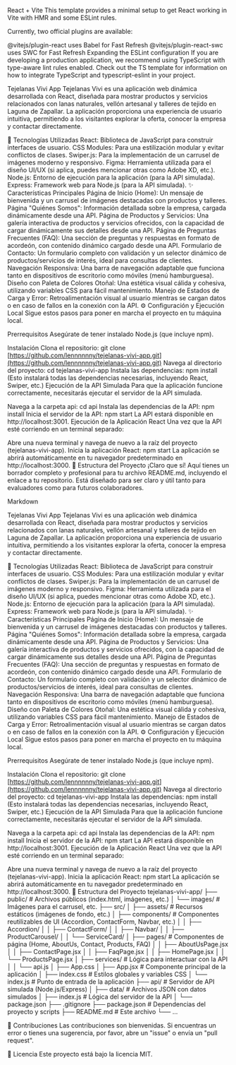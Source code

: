 React + Vite
This template provides a minimal setup to get React working in Vite with HMR and some ESLint rules.

Currently, two official plugins are available:

@vitejs/plugin-react uses Babel for Fast Refresh
@vitejs/plugin-react-swc uses SWC for Fast Refresh
Expanding the ESLint configuration
If you are developing a production application, we recommend using TypeScript with type-aware lint rules enabled. Check out the TS template for information on how to integrate TypeScript and typescript-eslint in your project.

Tejelanas Vivi App
Tejelanas Vivi es una aplicación web dinámica desarrollada con React, diseñada para mostrar productos y servicios relacionados con lanas naturales, vellón artesanal y talleres de tejido en Laguna de Zapallar. La aplicación proporciona una experiencia de usuario intuitiva, permitiendo a los visitantes explorar la oferta, conocer la empresa y contactar directamente.

🚀 Tecnologías Utilizadas
React: Biblioteca de JavaScript para construir interfaces de usuario.
CSS Modules: Para una estilización modular y evitar conflictos de clases.
Swiper.js: Para la implementación de un carrusel de imágenes moderno y responsivo.
Figma: Herramienta utilizada para el diseño UI/UX (si aplica, puedes mencionar otras como Adobe XD, etc.).
Node.js: Entorno de ejecución para la aplicación (para la API simulada).
Express: Framework web para Node.js (para la API simulada).
✨ Características Principales
Página de Inicio (Home): Un mensaje de bienvenida y un carrusel de imágenes destacadas con productos y talleres.
Página "Quiénes Somos": Información detallada sobre la empresa, cargada dinámicamente desde una API.
Página de Productos y Servicios: Una galería interactiva de productos y servicios ofrecidos, con la capacidad de cargar dinámicamente sus detalles desde una API.
Página de Preguntas Frecuentes (FAQ): Una sección de preguntas y respuestas en formato de acordeón, con contenido dinámico cargado desde una API.
Formulario de Contacto: Un formulario completo con validación y un selector dinámico de productos/servicios de interés, ideal para consultas de clientes.
Navegación Responsiva: Una barra de navegación adaptable que funciona tanto en dispositivos de escritorio como móviles (menú hamburguesa).
Diseño con Paleta de Colores Otoñal: Una estética visual cálida y cohesiva, utilizando variables CSS para fácil mantenimiento.
Manejo de Estados de Carga y Error: Retroalimentación visual al usuario mientras se cargan datos o en caso de fallos en la conexión con la API.
⚙️ Configuración y Ejecución Local
Sigue estos pasos para poner en marcha el proyecto en tu máquina local.

Prerrequisitos
Asegúrate de tener instalado Node.js (que incluye npm).

Instalación
Clona el repositorio:
git clone [https://github.com/lennnnnny/tejelanas-vivi-app.git](https://github.com/lennnnnny/tejelanas-vivi-app.git)
Navega al directorio del proyecto:
cd tejelanas-vivi-app
Instala las dependencias:
npm install
(Esto instalará todas las dependencias necesarias, incluyendo React, Swiper, etc.)
Ejecución de la API Simulada
Para que la aplicación funcione correctamente, necesitarás ejecutar el servidor de la API simulada.

Navega a la carpeta api:
cd api
Instala las dependencias de la API:
npm install
Inicia el servidor de la API:
npm start
La API estará disponible en http://localhost:3001.
Ejecución de la Aplicación React
Una vez que la API esté corriendo en un terminal separado:

Abre una nueva terminal y navega de nuevo a la raíz del proyecto (tejelanas-vivi-app).
Inicia la aplicación React:
npm start
La aplicación se abrirá automáticamente en tu navegador predeterminado en http://localhost:3000.
📂 Estructura del Proyecto
¡Claro que sí! Aquí tienes un borrador completo y profesional para tu archivo README.md, incluyendo el enlace a tu repositorio. Está diseñado para ser claro y útil tanto para evaluadores como para futuros colaboradores.

Markdown

Tejelanas Vivi App
Tejelanas Vivi es una aplicación web dinámica desarrollada con React, diseñada para mostrar productos y servicios relacionados con lanas naturales, vellón artesanal y talleres de tejido en Laguna de Zapallar. La aplicación proporciona una experiencia de usuario intuitiva, permitiendo a los visitantes explorar la oferta, conocer la empresa y contactar directamente.

🚀 Tecnologías Utilizadas
React: Biblioteca de JavaScript para construir interfaces de usuario.
CSS Modules: Para una estilización modular y evitar conflictos de clases.
Swiper.js: Para la implementación de un carrusel de imágenes moderno y responsivo.
Figma: Herramienta utilizada para el diseño UI/UX (si aplica, puedes mencionar otras como Adobe XD, etc.).
Node.js: Entorno de ejecución para la aplicación (para la API simulada).
Express: Framework web para Node.js (para la API simulada).
✨ Características Principales
Página de Inicio (Home): Un mensaje de bienvenida y un carrusel de imágenes destacadas con productos y talleres.
Página "Quiénes Somos": Información detallada sobre la empresa, cargada dinámicamente desde una API.
Página de Productos y Servicios: Una galería interactiva de productos y servicios ofrecidos, con la capacidad de cargar dinámicamente sus detalles desde una API.
Página de Preguntas Frecuentes (FAQ): Una sección de preguntas y respuestas en formato de acordeón, con contenido dinámico cargado desde una API.
Formulario de Contacto: Un formulario completo con validación y un selector dinámico de productos/servicios de interés, ideal para consultas de clientes.
Navegación Responsiva: Una barra de navegación adaptable que funciona tanto en dispositivos de escritorio como móviles (menú hamburguesa).
Diseño con Paleta de Colores Otoñal: Una estética visual cálida y cohesiva, utilizando variables CSS para fácil mantenimiento.
Manejo de Estados de Carga y Error: Retroalimentación visual al usuario mientras se cargan datos o en caso de fallos en la conexión con la API.
⚙️ Configuración y Ejecución Local
Sigue estos pasos para poner en marcha el proyecto en tu máquina local.

Prerrequisitos
Asegúrate de tener instalado Node.js (que incluye npm).

Instalación
Clona el repositorio:
git clone [https://github.com/lennnnnny/tejelanas-vivi-app.git](https://github.com/lennnnnny/tejelanas-vivi-app.git)
Navega al directorio del proyecto:
cd tejelanas-vivi-app
Instala las dependencias:
npm install
(Esto instalará todas las dependencias necesarias, incluyendo React, Swiper, etc.)
Ejecución de la API Simulada
Para que la aplicación funcione correctamente, necesitarás ejecutar el servidor de la API simulada.

Navega a la carpeta api:
cd api
Instala las dependencias de la API:
npm install
Inicia el servidor de la API:
npm start
La API estará disponible en http://localhost:3001.
Ejecución de la Aplicación React
Una vez que la API esté corriendo en un terminal separado:

Abre una nueva terminal y navega de nuevo a la raíz del proyecto (tejelanas-vivi-app).
Inicia la aplicación React:
npm start
La aplicación se abrirá automáticamente en tu navegador predeterminado en http://localhost:3000.
📂 Estructura del Proyecto
tejelanas-vivi-app/ ├── public/ # Archivos públicos (index.html, imágenes, etc.) │ └── images/ # Imágenes para el carrusel, etc. ├── src/ │ ├── assets/ # Recursos estáticos (imágenes de fondo, etc.) │ ├── components/ # Componentes reutilizables de UI (Accordion, ContactForm, Navbar, etc.) │ │ ├── Accordion/ │ │ ├── ContactForm/ │ │ ├── Navbar/ │ │ ├── ProductCarousel/ │ │ └── ServiceCard/ │ ├── pages/ # Componentes de página (Home, AboutUs, Contact, Products, FAQ) │ │ ├── AboutUsPage.jsx │ │ ├── ContactPage.jsx │ │ ├── FaqPage.jsx │ │ ├── HomePage.jsx │ │ └── ProductsPage.jsx │ ├── services/ # Lógica para interactuar con la API │ │ └── api.js │ ├── App.css │ ├── App.jsx # Componente principal de la aplicación │ ├── index.css # Estilos globales y variables CSS │ └── index.js # Punto de entrada de la aplicación ├── api/ # Servidor de API simulada (Node.js/Express) │ ├── data/ # Archivos JSON con datos simulados │ ├── index.js # Lógica del servidor de la API │ └── package.json ├── .gitignore ├── package.json # Dependencias del proyecto y scripts ├── README.md # Este archivo └── ...

🤝 Contribuciones
Las contribuciones son bienvenidas. Si encuentras un error o tienes una sugerencia, por favor, abre un "issue" o envía un "pull request".

📄 Licencia
Este proyecto está bajo la licencia MIT.
